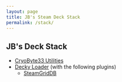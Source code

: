 ```yaml
---
layout: page
title: JB's Steam Deck Stack
permalink: /stack/
---
```


## JB's Deck Stack

- [CryoByte33 Utilities](https://github.com/CryoByte33/steam-deck-utilities)
- [Decky Loader](https://github.com/SteamDeckHomebrew/decky-loader) (with the following plugins)
  - [SteamGridDB](https://www.steamgriddb.com/)
